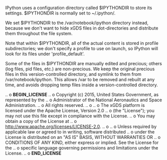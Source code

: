 
IPython uses a configuration directory called $IPYTHONDIR to store its
settings. $IPYTHONDIR is normally set to ~/.ipython/.

We set $IPYTHONDIR to the <site>/var/notebook/ipython directory
instead, because we don't want to hide xGDS files in dot-directories
and distribute them throughout the file system.

Note that within $IPYTHONDIR, all of the actual content is stored in
profile subdirectories; we don't specify a profile to use on launch,
so IPython will look for its files under 'profile_default'.

Some of the files in $IPYTHONDIR are manually edited and precious;
others (log files, pid files, etc.) are non-precious. We keep the
original precious files in this version-controlled directory, and
symlink to them from <site>/var/notebook/ipython. This allows
<site>/var to be removed and rebuilt at any time, and avoids dropping
temp files inside a version-controlled directory.

.. o __BEGIN_LICENSE__
.. o  Copyright (c) 2015, United States Government, as represented by the
.. o  Administrator of the National Aeronautics and Space Administration.
.. o  All rights reserved.
.. o
.. o  The xGDS platform is licensed under the Apache License, Version 2.0
.. o  (the "License"); you may not use this file except in compliance with the License.
.. o  You may obtain a copy of the License at
.. o  http://www.apache.org/licenses/LICENSE-2.0.
.. o
.. o  Unless required by applicable law or agreed to in writing, software distributed
.. o  under the License is distributed on an "AS IS" BASIS, WITHOUT WARRANTIES OR
.. o  CONDITIONS OF ANY KIND, either express or implied. See the License for the
.. o  specific language governing permissions and limitations under the License.
.. o __END_LICENSE__

